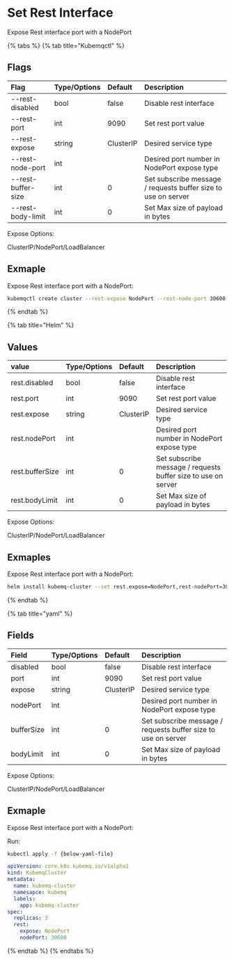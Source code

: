 # Set Rest Interface

Expose Rest interface port with a NodePort

{% tabs %}
{% tab title="Kubemqctl" %}
## Flags

| Flag | Type/Options | Default | Description |
| :--- | :--- | :--- | :--- |
| --rest-disabled | bool | false | Disable rest interface |
| --rest-port | int | 9090 | Set rest port value |
| --rest-expose | string | ClusterIP | Desired service type |
| --rest-node-port | int |  | Desired port number in NodePort expose type |
| --rest-buffer-size | int | 0 | Set subscribe message / requests buffer size to use on server |
| --rest-body-limit | int | 0 | Set Max size of payload in bytes |

Expose Options:

ClusterIP/NodePort/LoadBalancer

## Exmaple

Expose Rest interface port with a NodePort:

```bash
kubemqctl create cluster --rest-expose NodePort --rest-node-port 30600
```
{% endtab %}

{% tab title="Helm" %}
## Values

| value | Type/Options | Default | Description |
| :--- | :--- | :--- | :--- |
| rest.disabled | bool | false | Disable rest interface |
| rest.port | int | 9090 | Set rest port value |
| rest.expose | string | ClusterIP | Desired service type |
| rest.nodePort | int |  | Desired port number in NodePort expose type |
| rest.bufferSize | int | 0 | Set subscribe message / requests buffer size to use on server |
| rest.bodyLimit | int | 0 | Set Max size of payload in bytes |

Expose Options:

ClusterIP/NodePort/LoadBalancer

## Exmaples

Expose Rest interface port with a NodePort:

```bash
helm install kubemq-cluster --set rest.expose=NodePort,rest-nodePort=30600  -n kubemq kubemq-charts/kubemq
```
{% endtab %}

{% tab title="yaml" %}
## Fields

| Field | Type/Options | Default | Description |
| :--- | :--- | :--- | :--- |
| disabled | bool | false | Disable rest interface |
| port | int | 9090 | Set rest port value |
| expose | string | ClusterIP | Desired service type |
| nodePort | int |  | Desired port number in NodePort expose type |
| bufferSize | int | 0 | Set subscribe message / requests buffer size to use on server |
| bodyLimit | int | 0 | Set Max size of payload in bytes |

Expose Options:

ClusterIP/NodePort/LoadBalancer

## Exmaple

Expose Rest interface port with a NodePort:

Run:

```bash
kubectl apply -f {below-yaml-file}
```

```yaml
apiVersion: core.k8s.kubemq.io/v1alpha1
kind: KubemqCluster
metadata:
  name: kubemq-cluster
  namesapce: kubemq
  labels:
    app: kubemq-cluster
spec:
  replicas: 3
  rest:
    expose: NodePort
    nodePort: 30600
```
{% endtab %}
{% endtabs %}

